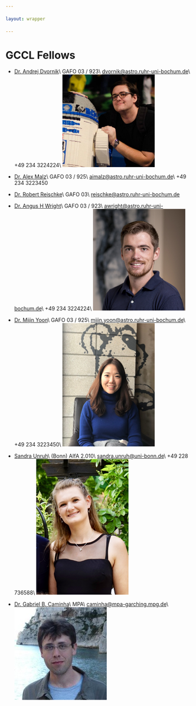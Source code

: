 ```yaml
---

layout: wrapper

---
```


# GCCL Fellows

- [Dr. Andrej Dvornik](https://andrej.dvrnk.si)\\
  GAFO 03 / 923\\
  dvornik@astro.ruhr-uni-bochum.de\\
  +49 234 3224224\\
  <img src="assets/img/dvornik_temp.jpg" alt="Andrej Dvornik" width="250">

- [Dr. Alex Malz](https://github.com/aimalz)\\
  GAFO 03 / 925\\
  aimalz@astro.ruhr-uni-bochum.de\\
  +49 234 3223450

- [Dr. Robert Reischke](https://github.com/rreischke)\\
  GAFO 03\\
  reischke@astro.ruhr-uni-bochum.de

- [Dr. Angus H Wright](https://github.com/AngusWright)\\
  GAFO 03 / 923\\
  awright@astro.ruhr-uni-bochum.de\\
  +49 234 3224224\\
  <img src="assets/img/ahwright.jpg" alt="Angus H. Wright" width="250">  

- [Dr. Mijin Yoon](http://mijinyoon.github.io)\\
  GAFO 03 / 925\\
  mijin.yoon@astro.ruhr-uni-bochum.de\\
  +49 234 3223450\\
  <img src="assets/img/mijin.jpg" alt="Mijin Yoon" width="250">  

- [Sandra Unruh](https://github.com/SandraUnruh)\\
  (Bonn) AIfA 2.010\\
  sandra.unruh@uni-bonn.de\\
  +49 228 736588\\
  <img src="assets/img/sandra.jpeg" alt="Sandra Unruh" width="250">  


- [Dr. Gabriel B. Caminha](https://github.com/gbcaminha)\\
  MPA\\
  caminha@mpa-garching.mpg.de\\
  <img src="assets/img/Caminha_lowres.jpg" alt="Gabriel B. Caminha" width="250">  
